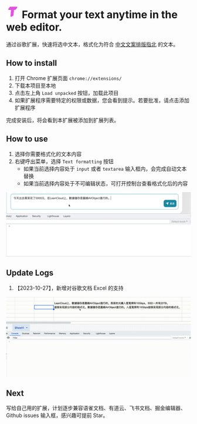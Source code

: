 # <img width="36" alt="logo" src="./icon-128.png"> Format your text anytime in the web editor.

通过谷歌扩展，快速将选中文本，格式化为符合 [中文文案排版指北](https://github.com/sparanoid/chinese-copywriting-guidelines) 的文本。

## How to install

1. 打开 Chrome 扩展页面 `chrome://extensions/`
2. 下载本项目至本地
3. 点击左上角 `Load unpacked` 按钮，加载此项目
4. 如果扩展程序需要特定的权限或数据，您会看到提示。若要批准，请点击添加扩展程序

完成安装后，将会看到本扩展被添加到扩展列表。

## How to use

1. 选择你需要格式化的文本内容
2. 右键呼出菜单，选择 `Text formatting` 按钮
    - 如果当前选择内容处于 `input` 或者 `textarea` 输入框内，会完成自动文本替换
    - 如果当前选择内容处于不可编辑状态，可打开控制台查看格式化后的内容

![](./images//demo.gif)

## Update Logs

1. 【2023-10-27】，新增对谷歌文档 Excel 的支持

![](./images//demo-google-excel.gif)

## Next

写给自己用的扩展，计划逐步兼容语雀文档、有道云、飞书文档、掘金编辑器、Github issues 输入框，感兴趣可提前 Star。